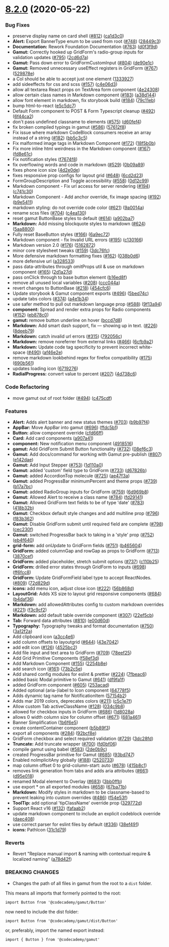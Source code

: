 # [8.2.0](https://github.com/RyzacInc/client-modules/compare/@codecademy/gamut@8.2.0...@codecademy/gamut@8.2.0) (2020-05-22)


### Bug Fixes

* preserve display name on card shell ([#812](https://github.com/RyzacInc/client-modules/issues/812)) ([ca1d3c0](https://github.com/RyzacInc/client-modules/commit/ca1d3c0bcb46c5220e76854a2572691943456c93))
* **Alert:** Export BannerType enum to be used from root ([#748](https://github.com/RyzacInc/client-modules/issues/748)) ([28449c3](https://github.com/RyzacInc/client-modules/commit/28449c39ebcddce23ab0efa40179790b7718f0e1))
* **Documentation:** Rework Foundation Documentation ([#763](https://github.com/RyzacInc/client-modules/issues/763)) ([d0f3f9d](https://github.com/RyzacInc/client-modules/commit/d0f3f9d6d9d28aec8d50f1a62da21755b0f653c9))
* **Gamut:** Correctly hooked up GridForm's radio-group inputs for validation updates ([#795](https://github.com/RyzacInc/client-modules/issues/795)) ([2cd6d7a](https://github.com/RyzacInc/client-modules/commit/2cd6d7a99e582fedf021b9cc3fb8ee8587c509fe))
* **Gamut:** Pass down error to GridFormCustomInput ([#804](https://github.com/RyzacInc/client-modules/issues/804)) ([de90e1c](https://github.com/RyzacInc/client-modules/commit/de90e1ce35f675796f1c83f1af1225d80ba3b2c0))
* **Gamut:** Removed unnecessary useEffect registers in GridForm ([#767](https://github.com/RyzacInc/client-modules/issues/767)) ([529878e](https://github.com/RyzacInc/client-modules/commit/529878e17a3447dda65ffae069856f7883e24f47))
* a Col should be able to accept just one element ([1333927](https://github.com/RyzacInc/client-modules/commit/1333927dea6924deaa58fa59546fbc6084e949d6))
* add sideeffects for css and scss ([#157](https://github.com/RyzacInc/client-modules/issues/157)) ([c4e06d3](https://github.com/RyzacInc/client-modules/commit/c4e06d3d377d0eb638dfee9e3bf111852caa407a))
* allow all textarea React props on TextArea form component ([4e24308](https://github.com/RyzacInc/client-modules/commit/4e24308ebed8ea30f0bbe53fbf5fb198faa23e09))
* allow certain class names in Markdown component  ([#183](https://github.com/RyzacInc/client-modules/issues/183)) ([a38d144](https://github.com/RyzacInc/client-modules/commit/a38d144dc0f5fbfe7bb1af01b9fe9db671fcb9b2))
* allow font element in markdown, fix storybook build ([#184](https://github.com/RyzacInc/client-modules/issues/184)) ([79c11eb](https://github.com/RyzacInc/client-modules/commit/79c11ebefe86668540a415ad3c794d423158ced1))
* bump html-to-react ([e5c5dc7](https://github.com/RyzacInc/client-modules/commit/e5c5dc72e34bbf16545488979ca1fc9be1260b88))
* Default Form component to POST & Form Typescript cleanup  ([#492](https://github.com/RyzacInc/client-modules/issues/492)) ([6f44ca2](https://github.com/RyzacInc/client-modules/commit/6f44ca23e3e5533b62e5cf33a3ee32e95a75588c))
* don't pass undefined classname to elements ([#575](https://github.com/RyzacInc/client-modules/issues/575)) ([d60fef4](https://github.com/RyzacInc/client-modules/commit/d60fef41041da334781064222d57f7c7a07641db))
* fix broken compiled typings in gamut ([#586](https://github.com/RyzacInc/client-modules/issues/586)) ([57612f8](https://github.com/RyzacInc/client-modules/commit/57612f86080a093782ac1f18c0716736bf4d029d))
* Fix issue where markdown CodeBlock consumers receive an array instead of a string ([#182](https://github.com/RyzacInc/client-modules/issues/182)) ([bb5c3c5](https://github.com/RyzacInc/client-modules/commit/bb5c3c58a59732c48e59a3e4d7aba4b69ce982c5))
* Fix malformed image tags in Markdown Component ([#172](https://github.com/RyzacInc/client-modules/issues/172)) ([18f5b0b](https://github.com/RyzacInc/client-modules/commit/18f5b0b88a302326cda2c5617831333f98dad1c5))
* Fix more inline html weirdness in the Markdown component ([#167](https://github.com/RyzacInc/client-modules/issues/167)) ([fd8e61c](https://github.com/RyzacInc/client-modules/commit/fd8e61c99e49be8a97f04d8caf9ea8bd5098b968))
* Fix notification styles ([f7674f8](https://github.com/RyzacInc/client-modules/commit/f7674f898868ddfe9377df42159bec952776298b))
* fix overflowing words and code in markdown ([#529](https://github.com/RyzacInc/client-modules/issues/529)) ([0b09a89](https://github.com/RyzacInc/client-modules/commit/0b09a894d40590ffb10114860a0eb532b62cb964))
* fixes phone icon size ([4d2e0de](https://github.com/RyzacInc/client-modules/commit/4d2e0de49c1696685aab4632ba16d24bfe8a065e))
* fixes responsive prop configs for layout grid ([#648](https://github.com/RyzacInc/client-modules/issues/648)) ([6cd2d23](https://github.com/RyzacInc/client-modules/commit/6cd2d23b8dc07e09f68cf56de5a537f9642c3ad1))
* FormGroupDescription and Toggle accessibility ([#558](https://github.com/RyzacInc/client-modules/issues/558)) ([0d12c99](https://github.com/RyzacInc/client-modules/commit/0d12c999c603620f2b29452e7975b50967197426))
* Markdown component  - Fix url access for server rendering ([#194](https://github.com/RyzacInc/client-modules/issues/194)) ([c741c30](https://github.com/RyzacInc/client-modules/commit/c741c306c7e5768efe237674fa4ad30083e5bb5d))
* Markdown Component - Add anchor override, fix image spacing ([#192](https://github.com/RyzacInc/client-modules/issues/192)) ([b9e5411](https://github.com/RyzacInc/client-modules/commit/b9e5411dbcfd5d16c49fb2596e2ed5bee1f57914))
* markdown styling: do not override code color ([#621](https://github.com/RyzacInc/client-modules/issues/621)) ([9a0014a](https://github.com/RyzacInc/client-modules/commit/9a0014ae3d9c3ee192442589510dab730ffe41c8))
* rename scss files ([#704](https://github.com/RyzacInc/client-modules/issues/704)) ([c4ea130](https://github.com/RyzacInc/client-modules/commit/c4ea130aeee1e9d600da53daad6312d17813cd61))
* reset gamut ButtonBase styles to default ([#614](https://github.com/RyzacInc/client-modules/issues/614)) ([a902ba7](https://github.com/RyzacInc/client-modules/commit/a902ba71b98f444569a2398c2ae05964c95b726b))
* **Markdown:** Add missing blockquote styles to markdown ([#624](https://github.com/RyzacInc/client-modules/issues/624)) ([5aa8800](https://github.com/RyzacInc/client-modules/commit/5aa8800a27edd055697062332a13a33b2b62eff0))
* Fully reset BaseButton styles ([#166](https://github.com/RyzacInc/client-modules/issues/166)) ([6a9ec72](https://github.com/RyzacInc/client-modules/commit/6a9ec727c549cbaca8e21f898a1470d58ab34b33))
* Markdown component - fix Invalid URL errors  ([#195](https://github.com/RyzacInc/client-modules/issues/195)) ([c130166](https://github.com/RyzacInc/client-modules/commit/c1301668fca7c3868fd4f27e74f9c1d55f154f8d))
* Markdown version 2.0 ([#176](https://github.com/RyzacInc/client-modules/issues/176)) ([5162872](https://github.com/RyzacInc/client-modules/commit/5162872b2c0367e8dee768585b3432e612dd4906))
* minor core stylesheet tweaks ([#159](https://github.com/RyzacInc/client-modules/issues/159)) ([3dc76fc](https://github.com/RyzacInc/client-modules/commit/3dc76fca4a94f30a455889b7df0a6eeb4da5bfc6))
* More defensive markdown formatting fixes ([#162](https://github.com/RyzacInc/client-modules/issues/162)) ([038b0d6](https://github.com/RyzacInc/client-modules/commit/038b0d65592165394db313f591acd9dbf0085478))
* more defensive url ([a328533](https://github.com/RyzacInc/client-modules/commit/a3285334405123efb9276ec44378dd3c8d114b3b))
* pass data-attributes through omitProps util & use on markdown component ([#165](https://github.com/RyzacInc/client-modules/issues/165)) ([2d1a27d](https://github.com/RyzacInc/client-modules/commit/2d1a27d1e8b82103c77bc7dcaf50fe092b9323f3))
* pass onClick through to base button element ([b16ed8f](https://github.com/RyzacInc/client-modules/commit/b16ed8f0395412c1ae63f93ccc2b7a3009ee6707))
* remove all unused local variables ([#208](https://github.com/RyzacInc/client-modules/issues/208)) ([ccc044a](https://github.com/RyzacInc/client-modules/commit/ccc044aeb941a0589e55ea73e9be66656f91c52f))
* revert changes to ButtonBase ([#218](https://github.com/RyzacInc/client-modules/issues/218)) ([454cfc6](https://github.com/RyzacInc/client-modules/commit/454cfc6d17f4a65c06fb7235f0bed8ca4404036b))
* Update storybook & Gamut component exports ([#496](https://github.com/RyzacInc/client-modules/issues/496)) ([5bed74c](https://github.com/RyzacInc/client-modules/commit/5bed74caf5f6ab3f72f8b5c758e990cd1bfbde09))
* update tabs colors ([#374](https://github.com/RyzacInc/client-modules/issues/374)) ([a4e1b34](https://github.com/RyzacInc/client-modules/commit/a4e1b34e788cd160671aa36ad3426470f93d47d4))
* use safer method to pull out markdown language prop ([#588](https://github.com/RyzacInc/client-modules/issues/588)) ([9f13a94](https://github.com/RyzacInc/client-modules/commit/9f13a94fe19d72eb645e1559be05c4403bd98429))
* **component:** Spread and render extra props for Radio components ([#152](https://github.com/RyzacInc/client-modules/issues/152)) ([eb878c0](https://github.com/RyzacInc/client-modules/commit/eb878c0af8bdd94fe58669662faa935353f42ee7))
* **gamut:** remove button underline on hover ([bccd7d8](https://github.com/RyzacInc/client-modules/commit/bccd7d8c6febec3ab56cd22ed47adb081b691fed))
* **Markdown:** Add smart dash support, fix &mdash; showing up in text. ([#226](https://github.com/RyzacInc/client-modules/issues/226)) ([8deeb79](https://github.com/RyzacInc/client-modules/commit/8deeb79d1714e199f2ad7c425c877df90852b16c))
* **Markdown:** catch invalid url errors ([#315](https://github.com/RyzacInc/client-modules/issues/315)) ([792056c](https://github.com/RyzacInc/client-modules/commit/792056ccd1bd019ac24bfc64a93d38272ab7dbba))
* **Markdown:** remove noreferrer from external links ([#466](https://github.com/RyzacInc/client-modules/issues/466)) ([6cfb9a2](https://github.com/RyzacInc/client-modules/commit/6cfb9a2d280a4ad0282ad52477f476cd7e2e5de1))
* **Markdown:** Update code tag specificity to prevent incorrect white-space ([#490](https://github.com/RyzacInc/client-modules/issues/490)) ([af46e2e](https://github.com/RyzacInc/client-modules/commit/af46e2e22d57d152f0ee2f54bdf5a7a6725a7552))
* remove markdown lookbehind regex for firefox compatibility ([#175](https://github.com/RyzacInc/client-modules/issues/175)) ([690b561](https://github.com/RyzacInc/client-modules/commit/690b561c79e0c2076bc3a80b07987d898fb07d34))
* updates loading icon ([6719276](https://github.com/RyzacInc/client-modules/commit/6719276dc6c52fff3083fa64e32bef7e64e9bf7a))
* **RadialProgress:** convert value to percent ([#207](https://github.com/RyzacInc/client-modules/issues/207)) ([4d738c6](https://github.com/RyzacInc/client-modules/commit/4d738c663bb757f226c0c7e018ce05e1b6ae309e))


### Code Refactoring

* move gamut out of root folder ([#494](https://github.com/RyzacInc/client-modules/issues/494)) ([c475cdf](https://github.com/RyzacInc/client-modules/commit/c475cdfdb708edd783a9e1f18769a895016bf5e7))


### Features

* **Alert:** Adds alert banner and new status themes ([#703](https://github.com/RyzacInc/client-modules/issues/703)) ([b9b97f4](https://github.com/RyzacInc/client-modules/commit/b9b97f496647855b8d0f938dc12b231036a79100))
* **AppBar:** Move AppBar into gamut ([#696](https://github.com/RyzacInc/client-modules/issues/696)) ([ffdc5b1](https://github.com/RyzacInc/client-modules/commit/ffdc5b19f47d42621f2815b6e4ffca04ef1a921c))
* **Button:** allow component override ([cfd66ff](https://github.com/RyzacInc/client-modules/commit/cfd66ff2f1b8cf1f85c77688923f2608f422e63e))
* **Card:** Add card components ([a907a41](https://github.com/RyzacInc/client-modules/commit/a907a419ae83fa12b643bad98c80006d6f33f414))
* **component:** New notification menu component ([4918516](https://github.com/RyzacInc/client-modules/commit/49185166e4feb52b5ce8e35acd4609a236c5ffbe))
* **gamut:** Add GridForm Submit Button functionality ([#732](https://github.com/RyzacInc/client-modules/issues/732)) ([08ef6c3](https://github.com/RyzacInc/client-modules/commit/08ef6c3b536a260bf0e3135926af76bcc7412212))
* **Gamut:** Add docs/command for working with Gamut pre-publish ([#807](https://github.com/RyzacInc/client-modules/issues/807)) ([e142dae](https://github.com/RyzacInc/client-modules/commit/e142daee977ca2ff2968f29dd15fa08d05292293))
* **Gamut:** Add Input Stepper ([#753](https://github.com/RyzacInc/client-modules/issues/753)) ([1d110a0](https://github.com/RyzacInc/client-modules/commit/1d110a0bddc73141ba0d12b5d766c47b740a923f))
* **Gamut:** added 'custom' field type to GridForm ([#733](https://github.com/RyzacInc/client-modules/issues/733)) ([d67826b](https://github.com/RyzacInc/client-modules/commit/d67826ba2e439eeeb8b5f0ef4e6dbbef0f768afc))
* **Gamut:** added AccordionTop molecule ([#725](https://github.com/RyzacInc/client-modules/issues/725)) ([ae47f3a](https://github.com/RyzacInc/client-modules/commit/ae47f3a101f380b88e8855d83fe71f77f490e1c0))
* **Gamut:** added ProgressBar minimumPercent and theme props ([#739](https://github.com/RyzacInc/client-modules/issues/739)) ([b17a7bc](https://github.com/RyzacInc/client-modules/commit/b17a7bc263fdb7d1b08c6c942bbe3849ef867496))
* **Gamut:** added RadioGroup inputs for GridForm ([#759](https://github.com/RyzacInc/client-modules/issues/759)) ([6d969b8](https://github.com/RyzacInc/client-modules/commit/6d969b8b02aa200ae47dd61a05911c4070a74d7a))
* **Gamut:** Allowed Alert to receive a class name ([#784](https://github.com/RyzacInc/client-modules/issues/784)) ([fd29141](https://github.com/RyzacInc/client-modules/commit/fd2914183d603bd03dafa06b16953f9d937e07ae))
* **Gamut:** Allowed GridForm text fields to be of type 'date' ([#783](https://github.com/RyzacInc/client-modules/issues/783)) ([418b32b](https://github.com/RyzacInc/client-modules/commit/418b32b19c0db071a2bed4f004da0370fa610043))
* **Gamut:** Checkbox default style changes and add multiline prop ([#796](https://github.com/RyzacInc/client-modules/issues/796)) ([f83b362](https://github.com/RyzacInc/client-modules/commit/f83b362dbcb9e9a49f052e03284cd9e6f1bd814c))
* **Gamut:** Disable GridForm submit until required field are complete ([#798](https://github.com/RyzacInc/client-modules/issues/798)) ([cec230f](https://github.com/RyzacInc/client-modules/commit/cec230f92d33102d6e2e999513117f58f71e11e0))
* **Gamut:** switched ProgressBar back to taking in a 'style' prop ([#752](https://github.com/RyzacInc/client-modules/issues/752)) ([eb4f640](https://github.com/RyzacInc/client-modules/commit/eb4f640d0c146f878435295021d31d82571c656a))
* **grid-form:** add onUpdate to GridForm fields ([#751](https://github.com/RyzacInc/client-modules/issues/751)) ([b465604](https://github.com/RyzacInc/client-modules/commit/b465604bbabd237b33a38332cee2814042ec94fe))
* **GridForm:** added columnGap and rowGap as props to GridForm ([#713](https://github.com/RyzacInc/client-modules/issues/713)) ([3870cef](https://github.com/RyzacInc/client-modules/commit/3870cef5d2661518a49a5285794f270d54bc9dce))
* **GridForm:** added placeholder, stretch submit options ([#737](https://github.com/RyzacInc/client-modules/issues/737)) ([c110b25](https://github.com/RyzacInc/client-modules/commit/c110b254cd62f4a9bc68b5e4a72b18b9c34a7b58))
* **GridForm:** drilled error states through GridForm to inputs ([#698](https://github.com/RyzacInc/client-modules/issues/698)) ([ff6fcc8](https://github.com/RyzacInc/client-modules/commit/ff6fcc8820b0d277a61ead41924fa5df2c131c9c))
* **GridForm:** Update GridFormField label type to accept ReactNodes. ([#809](https://github.com/RyzacInc/client-modules/issues/809)) ([72d829d](https://github.com/RyzacInc/client-modules/commit/72d829d628097df290d794e35a79a09f14e2e382))
* **icons:** add menu icon, adjust close icon ([#222](https://github.com/RyzacInc/client-modules/issues/222)) ([56b868d](https://github.com/RyzacInc/client-modules/commit/56b868d644fda9a7e071384cc948020f6013d293))
* **LayoutGrid:** Adds XS size to layout grid responsive components ([#684](https://github.com/RyzacInc/client-modules/issues/684)) ([b4daf36](https://github.com/RyzacInc/client-modules/commit/b4daf363f3990f0151038b5f083748b30d71845e))
* **Markdown:** add allowedAttributes config to custom markdown overrides ([#221](https://github.com/RyzacInc/client-modules/issues/221)) ([f3c9cf2](https://github.com/RyzacInc/client-modules/commit/f3c9cf244746a630fca6f07a831c77329130d4e6))
* **Markdown:** add default table override component ([#307](https://github.com/RyzacInc/client-modules/issues/307)) ([22ef5cb](https://github.com/RyzacInc/client-modules/commit/22ef5cbce7d5a2452a800374788379580f8e6c6a))
* **Tab:** Forward data attributes ([#810](https://github.com/RyzacInc/client-modules/issues/810)) ([e00d60d](https://github.com/RyzacInc/client-modules/commit/e00d60d4ef21f45e92a0428857be638109c52c7b))
* **Typography:** Typography tweaks and format documentation ([#750](https://github.com/RyzacInc/client-modules/issues/750)) ([3a12f2a](https://github.com/RyzacInc/client-modules/commit/3a12f2a9e1b35b59f135371b3fe7dca3bf1d9ee4))
* Add clipboard icon ([a3cc4e6](https://github.com/RyzacInc/client-modules/commit/a3cc4e6b14e48f990adb95bd5a954e6c6803e9f9))
* add column offsets to layoutgrid ([#644](https://github.com/RyzacInc/client-modules/issues/644)) ([43e7042](https://github.com/RyzacInc/client-modules/commit/43e7042227271ae337348e4db4fddbeb889c64eb))
* add edit icon ([#126](https://github.com/RyzacInc/client-modules/issues/126)) ([4525bc2](https://github.com/RyzacInc/client-modules/commit/4525bc2efcc4232936e59fe20560141b7716414b))
* Add file input and text area to GridForm ([#709](https://github.com/RyzacInc/client-modules/issues/709)) ([78eef25](https://github.com/RyzacInc/client-modules/commit/78eef25ebfb4b2ab0859245daf11caf00005da96))
* Add Grid Primitive Components ([f58ef3d](https://github.com/RyzacInc/client-modules/commit/f58ef3d6bcee2b2213ab12912eefbbb8015fd577))
* Add Markdown Component ([#155](https://github.com/RyzacInc/client-modules/issues/155)) ([2254b8e](https://github.com/RyzacInc/client-modules/commit/2254b8e24c42f2b5bbf455cb48ba116d260711bb))
* add search icon ([#161](https://github.com/RyzacInc/client-modules/issues/161)) ([73b2c5e](https://github.com/RyzacInc/client-modules/commit/73b2c5e3879012ba6f1c497fd089ab81a4d566c5))
* Add shared config modules for eslint & prettier ([#224](https://github.com/RyzacInc/client-modules/issues/224)) ([7fbeac6](https://github.com/RyzacInc/client-modules/commit/7fbeac653543741010003d5fce81cf6bdb1b9291))
* added basic Modal primitive to Gamut ([#641](https://github.com/RyzacInc/client-modules/issues/641)) ([df9fa1f](https://github.com/RyzacInc/client-modules/commit/df9fa1f9c3161b2ef8fcf2e8ff60700c202796cd))
* added GridForm component ([#605](https://github.com/RyzacInc/client-modules/issues/605)) ([253acad](https://github.com/RyzacInc/client-modules/commit/253acadc5d0775386f48d9290bda77d112c6aa54))
* Added optional (aria-)label to Icon component ([64778f5](https://github.com/RyzacInc/client-modules/commit/64778f568da39abd02df3b283b73f2e6bd6f9747))
* Adds dynamic tag name for NotificationItem ([57154b2](https://github.com/RyzacInc/client-modules/commit/57154b2646bbaa742932e880311578af71f9c492))
* Adds mar 2019 colors, deprecates colors ([#211](https://github.com/RyzacInc/client-modules/issues/211)) ([c5c1e7f](https://github.com/RyzacInc/client-modules/commit/c5c1e7fce406fddd5687d4e20644f7e778cb767f))
* Allow custom Tab activeClassName ([#128](https://github.com/RyzacInc/client-modules/issues/128)) ([034c9b8](https://github.com/RyzacInc/client-modules/commit/034c9b87d70bde900ca19865f7456a3d7a90fff7))
* allowed for checkbox inputs in GridForm ([#686](https://github.com/RyzacInc/client-modules/issues/686)) ([1d8028a](https://github.com/RyzacInc/client-modules/commit/1d8028a0733e3b9765e3aae314a979ec88e2f4ec))
* allows 0 width column size for column offset ([#671](https://github.com/RyzacInc/client-modules/issues/671)) ([681a461](https://github.com/RyzacInc/client-modules/commit/681a46148a0d90c0ecec5ad91f1b8ef295a1a982))
* Banner Simplification ([1b6f6e5](https://github.com/RyzacInc/client-modules/commit/1b6f6e542a80a0e1a1a88076b648e248b3724eaf))
* create contentContainer component ([b5b89f3](https://github.com/RyzacInc/client-modules/commit/b5b89f35a8100f6d8843382d6a21621c69c1b457))
* export all components ([#284](https://github.com/RyzacInc/client-modules/issues/284)) ([92bcf8e](https://github.com/RyzacInc/client-modules/commit/92bcf8ea71333e5c97aff24d557043e67be97b36))
* GridForm checkbox and select required validation ([#729](https://github.com/RyzacInc/client-modules/issues/729)) ([3dc28fd](https://github.com/RyzacInc/client-modules/commit/3dc28fde22dc48462557869e56a5c020994ddd4c))
* **Truncate:** Add truncate wrapper ([#700](https://github.com/RyzacInc/client-modules/issues/700)) ([fd0bf06](https://github.com/RyzacInc/client-modules/commit/fd0bf06182a79b74a1e3e543320f970017f246a6))
* compile gamut using babel ([#583](https://github.com/RyzacInc/client-modules/issues/583)) ([2de0b9c](https://github.com/RyzacInc/client-modules/commit/2de0b9cbe9b053db351a95e5ad86cb304c1693d6))
* created ProgressBar primitive for Gamut ([#685](https://github.com/RyzacInc/client-modules/issues/685)) ([93bd747](https://github.com/RyzacInc/client-modules/commit/93bd747b4ed0ae37ea2a0c3d2c6dfcd72962446b))
* Enabled noImplicitAny globally ([#188](https://github.com/RyzacInc/client-modules/issues/188)) ([2520733](https://github.com/RyzacInc/client-modules/commit/2520733b0fccf4b01c5a1e1715260f4354c34477))
* map column offset 0 to grid-column-start: auto ([#678](https://github.com/RyzacInc/client-modules/issues/678)) ([415b8c1](https://github.com/RyzacInc/client-modules/commit/415b8c1bae4067a1062cc19371526dca48e30c04))
* removes link generation from tabs and adds aria attributes ([#661](https://github.com/RyzacInc/client-modules/issues/661)) ([d95e018](https://github.com/RyzacInc/client-modules/commit/d95e018eb941bd2e9e8cf7a72110895ea2cf1f55))
* renamed Modal element to Overlay ([#683](https://github.com/RyzacInc/client-modules/issues/683)) ([3bb0ffb](https://github.com/RyzacInc/client-modules/commit/3bb0ffb9d0f078b57012bf72100d026c8c9daf15))
* use export * on all exported modules ([#658](https://github.com/RyzacInc/client-modules/issues/658)) ([67ba71b](https://github.com/RyzacInc/client-modules/commit/67ba71b54f2d6ff88513a140551d8997a8862c58))
* **Markdown:** Modify styles in markdown to be classname-based to prevent leaking into custom overrides ([#486](https://github.com/RyzacInc/client-modules/issues/486)) ([f54e53f](https://github.com/RyzacInc/client-modules/commit/f54e53f18501b8ab1a83e6cff10f92622ff18585))
* **ToolTip:** add optional 'tipClassName' override prop ([329772d](https://github.com/RyzacInc/client-modules/commit/329772d9c52b05dd216cd53a18ad38eca5b47fe9))
* Support React v16 ([#132](https://github.com/RyzacInc/client-modules/issues/132)) ([fafaab2](https://github.com/RyzacInc/client-modules/commit/fafaab24a09f3fe0d6f94c96046ae1b876ffaf3b))
* update markdown component to include an explicit codeblock override ([daec408](https://github.com/RyzacInc/client-modules/commit/daec408f1245b7191525232815a7826bd2ba33a6))
* use correct parser for eslint files by default ([#336](https://github.com/RyzacInc/client-modules/issues/336)) ([38ef491](https://github.com/RyzacInc/client-modules/commit/38ef4919fc6934c8c02ffbb4a4341eec66d2ef49))
* **icons:** PathIcon ([31c1d79](https://github.com/RyzacInc/client-modules/commit/31c1d79b711c4895ebb14748d8ad74152fcaaa0b))


### Reverts

* Revert "Replace manual import & naming with contextual require & localized naming" ([a78d42f](https://github.com/RyzacInc/client-modules/commit/a78d42fc1dc13143e563f88e468e57f8784e5fe5))


### BREAKING CHANGES

* Changes the path of all files in gamut from the root to a `dist` folder.

This means all imports that formerly pointed to the root:

```
import Button from '@codecademy/gamut/Button'
```

now need to include the dist folder:

```
import Button from '@codecademy/gamut/dist/Button'
```

or, preferably, import the named export instead:

```
import { Button } from '@codecademy/gamut'
```



